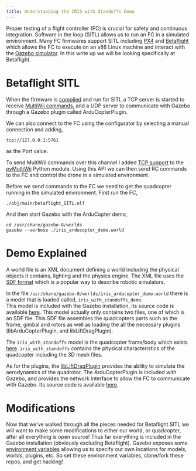 ```yaml
---
title: Understanding the IRIS with Standoffs Demo 
---
```



Proper testing of a flight controller (FC) is crucial for safety and continuous integration. 
Software in the 
loop (SITL) allows us to run an FC in a simulated environment. Many
FC firmwares support SITL including
[PX4](https://dev.px4.io/en/simulation/gazebo.html) and
[Betaflight](https://github.com/betaflight/betaflight/tree/master/src/main/target/SITL)
which allows the FC to execute on an x86 Linux machine and interact with the
[Gazebo simulator](http://gazebosim.org/).
In this write up we will be looking specifically at Betaflight.


# Betaflight SITL 
When the firmware is [complied](http://gazebosim.org/tutorials?tut=components) and run for SITL a TCP 
server is started to receive [MultiWii commands](http://www.multiwii.com/wiki/index.php?title=Multiwii_Serial_Protocol), and a UDP server to communicate with Gazebo 
through a Gazebo plugin called ArduCopterPlugin.  

We can also connect to the FC using the configurator by selecting a manual 
connection and adding,
```
tcp://127.0.0.1:5761
```
as the Port value.

To send MultiWii commands over this channel I added [TCP
support](https://github.com/wil3/pyMultiWii/tree/feature-tcp) to the
[pyMultiWii](https://github.com/alduxvm/pyMultiWii) Python module. Using this
API we can then send RC commands to the FC and control the drone in a simulated
environment.  


Before we send commands to the FC we need to get the quadcopter running in the simulated environment. First run the FC,
```
./obj/main/betaflight_SITL.elf
```
And then start Gazebo with the ArduCopter demo,
```
cd /usr/share/gazebo-8/worlds
gazebo --verbose ./iris_arducopter_demo.world
```

# Demo Explained

A world file is an XML document defining a world including the physical objects 
it contains, lighting and the physics engine. The XML file uses the [SDF 
format](http://sdformat.org/) which is a popular  way to describe robotic simulators.

In the file `/usr/share/gazebo-8/worlds/iris_arducopter_demo.world`
there is a model that is loaded called, `iris_with_standoffs_demo`.  
This model  is included with the Gazebo installation,  its source code is
available 
[here](https://bitbucket.org/osrf/gazebo_models/src/73f89ecb1622/iris_with_standoffs_demo/?at=default). This model actually only contains two files, one of 
which is an SDF file. This SDF file assembles the quadcopters parts such as the
frame, gimbal and rotors as well as loading the all
the necessary plugins (libArduCopterPlugin, and libLiftDragPlugin).

The `iris_with_standoffs` model is the  quadcopter frame/body which exists
[here](https://bitbucket.org/osrf/gazebo_models/src/73f89ecb1622f0bce7f9da3827958c40e62fb83f/iris_with_standoffs/?at=default).
`iris_with_standoffs` contains the physical characteristics of 
the quadcopter including the 3D mesh files.  

As for the plugins, the
[libLiftDragPlugin](http://gazebosim.org/tutorials?tut=aerodynamics&cat=plugins) provides the ability to simulate the
aerodynamics of the quadrotor. 
The ArduCopterPlugin is included with Gazebo, and provides the network interface
to allow the FC to communicate with Gazebo. Its source code is available
[here](https://bitbucket.org/osrf/gazebo/src/7343f9d4ec32d83ed4d792a4ad9a639362da568b/plugins/ArduCopterPlugin.cc).


# Modifications
Now that we've walked through all the pieces needed for Betaflight SITL we will want to make some modifications to either our
world, or quadcopter, after all everything is open source!  Thus far everything is included in the Gazebo
installation (obviously excluding Betaflight).
Gazebo exposes some [environment
variables](http://gazebosim.org/tutorials?tut=components) allowing us to specify
our own locations for models, worlds, plugins, etc. So  set these environment
variables, clone/fork these repos, and get hacking! 


